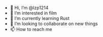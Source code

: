 - 👋 Hi, I’m @lzp1214
- 👀 I’m interested in film
- 🌱 I’m currently learning Rust
- 💞️ I’m looking to collaborate on new things
- 📫 How to reach me 

<!---
lzp1214/lzp1214 is a ✨ special ✨ repository because its `README.md` (this file) appears on your GitHub profile.
You can click the Preview link to take a look at your changes.
--->
